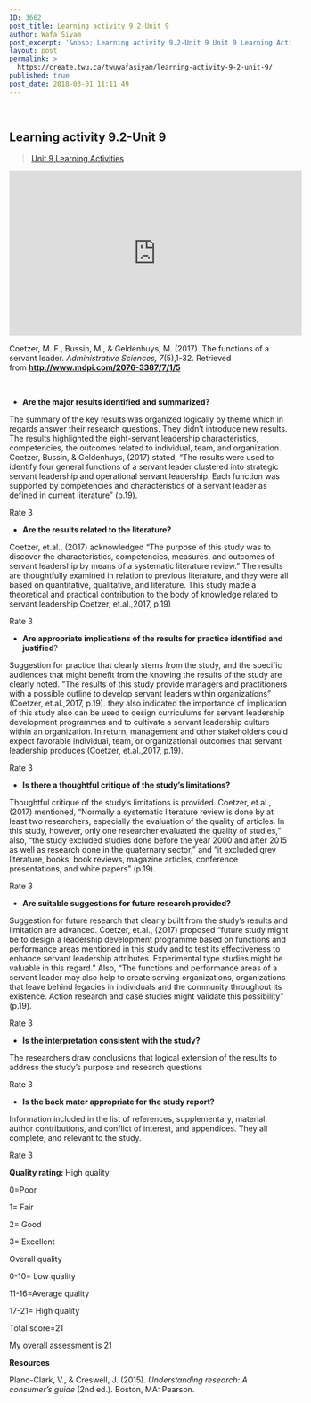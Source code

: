 ```yaml
---
ID: 3662
post_title: Learning activity 9.2-Unit 9
author: Wafa Siyam
post_excerpt: '&nbsp; Learning activity 9.2-Unit 9 Unit 9 Learning Activities Coetzer, M. F., Bussin, M., &amp; Geldenhuys, M. (2017). The functions of a servant leader.&nbsp;Administrative Sciences, 7(5),1-32. Retrieved from&nbsp;http://www.mdpi.com/2076-3387/7/1/5 &nbsp; Are the major results identified and summarized? The summary of the key results was organized logically by theme which in regards answer their research questions. They &hellip; <p><a href="https://create.twu.ca/twuwafasiyam/learning-activity-9-2-unit-9/">Continue reading<span> "Learning activity 9.2-Unit 9"</span></a></p>'
layout: post
permalink: >
  https://create.twu.ca/twuwafasiyam/learning-activity-9-2-unit-9/
published: true
post_date: 2018-03-01 11:11:49
---
```

&nbsp;

<h2><strong>Learning activity 9.2-Unit 9</strong></h2>

<blockquote class="wp-embedded-content" data-secret="x1YRITHrbc"><a href="https://create.twu.ca/ldrs591/unit-9-learning-activities/">Unit 9 Learning Activities</a></p></blockquote>



<iframe class="wp-embedded-content" sandbox="allow-scripts" security="restricted" src="https://create.twu.ca/ldrs591/unit-9-learning-activities/embed/#?secret=x1YRITHrbc" data-secret="x1YRITHrbc" width="525" height="296" title="&#8220;Unit 9 Learning Activities&#8221; &#8212; Leadership 591: Scholarly Inquiry" frameborder="0" marginwidth="0" marginheight="0" scrolling="no"></iframe>

Coetzer, M. F., Bussin, M., &amp; Geldenhuys, M. (2017). The functions of a servant leader. <em>Administrative Sciences, 7</em>(5),1-32. Retrieved from <a href="http://www.mdpi.com/2076-3387/7/1/5"><strong>http://www.mdpi.com/2076-3387/7/1/5</strong></a>

&nbsp;

<ul>
<li><strong>Are the major results identified and summarized?</strong></li>
</ul>

The summary of the key results was organized logically by theme which in regards answer their research questions. They didn’t introduce new results. The results highlighted the eight-servant leadership characteristics, competencies, the outcomes related to individual, team, and organization. Coetzer, Bussin, &amp; Geldenhuys, (2017) stated, “The results were used to identify four general functions of a servant leader clustered into strategic servant leadership and operational servant leadership. Each function was supported by competencies and characteristics of a servant leader as defined in current literature” (p.19).

Rate 3

<ul>
<li><strong>Are the results related to the literature?</strong></li>
</ul>

Coetzer, et.al., (2017) acknowledged “The purpose of this study was to discover the characteristics, competencies, measures, and outcomes of servant leadership by means of a systematic literature review.” The results are thoughtfully examined in relation to previous literature, and they were all based on quantitative, qualitative, and literature. This study made a theoretical and practical contribution to the body of knowledge related to servant leadership Coetzer, et.al.,2017, p.19)

Rate 3

<ul>
<li><strong>Are appropriate implications of the results for practice identified and justified</strong>?</li>
</ul>

Suggestion for practice that clearly stems from the study, and the specific audiences that might benefit from the knowing the results of the study are clearly noted. “The results of this study provide managers and practitioners with a possible outline to develop servant leaders within organizations” (Coetzer, et.al.,2017, p.19). they also indicated the importance of implication of this study also can be used to design curriculums for servant leadership development programmes and to cultivate a servant leadership culture within an organization. In return, management and other stakeholders could expect favorable individual, team, or organizational outcomes that servant leadership produces (Coetzer, et.al.,2017, p.19).

Rate 3

<ul>
<li><strong>Is there a thoughtful critique of the study’s limitations?</strong></li>
</ul>

Thoughtful critique of the study’s limitations is provided. Coetzer, et.al., (2017) mentioned, “Normally a systematic literature review is done by at least two researchers, especially the evaluation of the quality of articles. In this study, however, only one researcher evaluated the quality of studies,” also, “the study excluded studies done before the year 2000 and after 2015 as well as research done in the quaternary sector,” and “it excluded grey literature, books, book reviews, magazine articles, conference presentations, and white papers” (p.19).

Rate 3

<ul>
<li><strong>Are suitable suggestions for future research provided?</strong></li>
</ul>

Suggestion for future research that clearly built from the study’s results and limitation are advanced. Coetzer, et.al., (2017) proposed “future study might be to design a leadership development programme based on functions and performance areas mentioned in this study and to test its effectiveness to enhance servant leadership attributes. Experimental type studies might be valuable in this regard.” Also, “The functions and performance areas of a servant leader may also help to create serving organizations, organizations that leave behind legacies in individuals and the community throughout its existence. Action research and case studies might validate this possibility” (p.19).

Rate 3

<ul>
<li><strong>Is the interpretation consistent with the study?</strong></li>
</ul>

The researchers draw conclusions that logical extension of the results to address the study’s purpose and research questions

Rate 3

<ul>
<li><strong>Is the back mater appropriate for the study report?</strong></li>
</ul>

Information included in the list of references, supplementary, material, author contributions, and conflict of interest, and appendices. They all complete, and relevant to the study.

Rate 3

<strong>Quality rating: </strong>High quality

0=Poor

1= Fair

2= Good

3= Excellent

Overall quality

0-10= Low quality

11-16=Average quality

17-21= High quality

Total score=21

My overall assessment is 21

<strong>Resources</strong>

Plano-Clark, V., &amp; Creswell, J. (2015). <em>Understanding research: A consumer’s guide</em> (2nd ed.). Boston, MA: Pearson.

&nbsp;